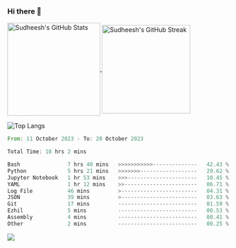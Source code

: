 ### Hi there 👋

<!--
**skethirajan/skethirajan** is a ✨ _special_ ✨ repository because its `README.md` (this file) appears on your GitHub profile.

Here are some ideas to get you started:

- 🔭 I’m currently working on ...
- 🌱 I’m currently learning ...
- 👯 I’m looking to collaborate on ...
- 🤔 I’m looking for help with ...
- 💬 Ask me about ...
- 📫 How to reach me: ...
- 😄 Pronouns: ...
- ⚡ Fun fact: ...
-->

<a href="https://github.com/anuraghazra/github-readme-stats">
  <img height=210 align="center" src="https://github-readme-stats.vercel.app/api?username=skethirajan&show_icons=true&theme=transparent&bg_color=00000000&hide_border=true&custom_title=Sudheesh's+GitHub+Stats" alt="Sudheesh's GitHub Stats" />
</a>
<a href="https://git.io/streak-stats">
  <img height=200 align="center" src="https://streak-stats.demolab.com?user=skethirajan&mode=weekly&theme=transparent&bg_color=00000000&hide_border=true&hide_title=true&card_width=300" alt="Sudheesh's GitHub Streak" />
</a>

![Top Langs](https://github-readme-stats.vercel.app/api/top-langs/?username=skethirajan&theme=transparent&bg_color=00000000&hide_border=true&hide_progress=true)

<!--START_SECTION:waka-->

```rust
From: 11 October 2023 - To: 20 October 2023

Total Time: 18 hrs 2 mins

Bash               7 hrs 40 mins   >>>>>>>>>>>--------------   42.43 %
Python             5 hrs 21 mins   >>>>>>>------------------   29.62 %
Jupyter Notebook   1 hr 53 mins    >>>----------------------   10.45 %
YAML               1 hr 12 mins    >>-----------------------   06.71 %
Log File           46 mins         >------------------------   04.31 %
JSON               39 mins         >------------------------   03.63 %
Git                17 mins         -------------------------   01.59 %
Ezhil              5 mins          -------------------------   00.53 %
Assembly           4 mins          -------------------------   00.41 %
Other              2 mins          -------------------------   00.25 %
```

<!--END_SECTION:waka-->

![](https://komarev.com/ghpvc/?username=skethirajan&label=PROFILE+VIEWS)
